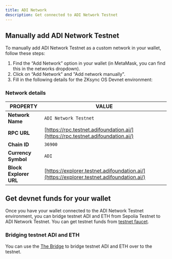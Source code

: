 ```yaml
---
title: ADI Network
description: Get connected to ADI Network Testnet
---
```


## Manually add ADI Network Testnet

To manually add ADI Network Testnet as a custom network in your wallet, follow these steps:

1. Find the “Add Network” option in your wallet (in MetaMask, you can find this in the networks dropdown).
1. Click on “Add Network" and "Add network manually".
1. Fill in the following details for the ZKsync OS Devnet environment:

### Network details

| **PROPERTY**                 | **VALUE**                                                                                     |
|------------------------------|-----------------------------------------------------------------------------------------------|
| **Network Name**             | `ADI Network Testnet`                                                                           |
| **RPC URL**                  | [https://rpc.testnet.adifoundation.ai/](https://rpc.testnet.adifoundation.ai/)   |
| **Chain ID**                 | `36900`                                                                                    |
| **Currency Symbol**          | `ADI`                                                                                        |
| **Block Explorer URL**       | [https://explorer.testnet.adifoundation.ai/](https://explorer.testnet.adifoundation.ai/) |

## Get devnet funds for your wallet

Once you have your wallet connected to the ADI Network Testnet environment,
you can bridge testnet ADI and ETH from Sepolia Testnet to ADI Network Testnet.
You can get testnet funds from [testnet faucet](https://faucet.testnet.adifoundation.ai).

### Bridging testnet ADI and ETH

You can use the [The Bridge](https://bridge.testnet.adifoundation.ai/) to bridge testnet ADI and ETH over to the testnet.
